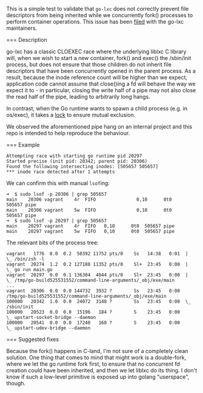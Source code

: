 This is a simple test to validate that `go-lxc` does not correctly prevent
file descriptors from being inherited while we concurrently fork() processes
to perform container operations.  This issue has been [filed](https://github.com/lxc/go-lxc/issues/66) with the go-lxc
maintainers.

=== Description

go-lxc has a classic CLOEXEC race where the underlying liblxc C library will,
when we wish to start a new container, fork() and exec() the /sbin/init process,
but does not ensure that those children do not inherit file descriptors that have
been concurrently opened in the parent process.  As a result, because the inode
reference count will be higher than we expect, application code cannot assume
that close()ing a fd will behave the way we expect it to - in particular, closing
the write half of a pipe may not also close the read half of the pipe, leading to
arbitrarily long hangs.

In contrast, when the Go runtime wants to spawn a child process (e.g. in os/exec),
it takes a [lock](https://golang.org/src/syscall/exec_unix.go) to ensure mutual
exclusion.

We observed the aforementioned pipe hang on an internal project and this repo is
intended to help reproduce the behaviour.

=== Example

```
Attempting race with starting go runtime pid 20297
Started precise (init pid: 20342; parent pid: 20306)
Found the following intersecting inodes: [505657 505657]
*** inode race detected after 1 attempts
```

We can confirm this with manual `lsof`ing:

```
➜  $ sudo lsof -p 20306 | grep 505657
main    20306 vagrant    4r  FIFO               0,10      0t0     505657 pipe
main    20306 vagrant    5w  FIFO               0,10      0t0     505657 pipe
➜  $ sudo lsof -p 20297 | grep 505657
main    20297 vagrant    4r  FIFO   0,10      0t0  505657 pipe
main    20297 vagrant    5w  FIFO   0,10      0t0  505657 pipe
```

The relevant bits of the process tree:
```
vagrant   1776  0.0  0.2  50392 11752 pts/0    Ss   14:38   0:01  |       \_ /bin/zsh -l
vagrant  20274  1.2  0.2 127188 11352 pts/0    Sl+  23:45   0:00  |           \_ go run main.go
vagrant  20297  0.0  0.1 136304  4844 pts/0    Sl+  23:45   0:00  |               \_ /tmp/go-build525531552/command-line-arguments/_obj/exe/main
...
vagrant  20306  0.0  0.0 144732  3932 ?        Ss   23:45   0:00 /tmp/go-build525531552/command-line-arguments/_obj/exe/main
100000   20342  1.0  0.0  24072  3148 ?        Ss   23:45   0:00  \_ /sbin/init
100000   20523  0.0  0.0  15196   184 ?        S    23:45   0:00      \_ upstart-socket-bridge --daemon
100000   20541  0.0  0.0  17240   168 ?        S    23:45   0:00      \_ upstart-udev-bridge --daemon
```

=== Suggested fixes

Because the fork() happens in C-land, I'm not sure of a completely clean solution.
One thing that comes to mind that might work is a double-fork, where we let the go
runtime fork first, to ensure that no concurrent fd creation could have been inherited,
and then we let liblxc do its thing.  I don't know if such a low-level primitive is
exposed up into golang "userspace", though.
